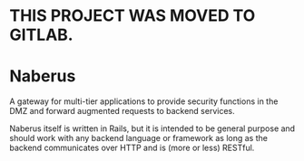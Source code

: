 # THIS PROJECT WAS MOVED TO GITLAB.

# Naberus
A gateway for multi-tier applications to provide security functions in the DMZ and forward augmented requests to backend services.

Naberus itself is written in Rails, but it is intended to be general purpose and should work with any backend language or framework as long as the backend communicates over HTTP and is (more or less) RESTful.
